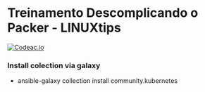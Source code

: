 # Treinamento Descomplicando o Packer - LINUXtips

[![Codeac.io](https://static.codeac.io/badges/2-317392286.svg "Codeac")](https://app.codeac.io/github/marssilva/Packer-LINUXtips)

### Install colection via galaxy 

- ansible-galaxy collection install community.kubernetes
